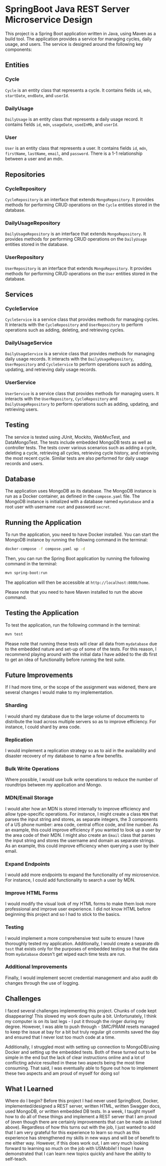# SpringBoot Java REST Server Microservice Design

This project is a Spring Boot application written in Java, using Maven as a build tool. The application provides a service for managing cycles, daily usage, and users. The service is designed around the following key components:

## Entities

### Cycle

`Cycle` is an entity class that represents a cycle. It contains fields `id`, `mdn`, `startDate`, `endDate`, and `userId`.

### DailyUsage

`DailyUsage` is an entity class that represents a daily usage record. It contains fields `id`, `mdn`, `usageDate`, `usedInMb`, and `userId`.

### User

`User` is an entity class that represents a user. It contains fields `id`, `mdn`, `firstName`, `lastName`, `email`, and `password`. There is a 1-1 relationship between a user and an mdn. 

## Repositories

### CycleRepository

`CycleRepository` is an interface that extends `MongoRepository`. It provides methods for performing CRUD operations on the `Cycle` entities stored in the database.

### DailyUsageRepository

`DailyUsageRepository` is an interface that extends `MongoRepository`. It provides methods for performing CRUD operations on the `DailyUsage` entities stored in the database.

### UserRepository

`UserRepository` is an interface that extends `MongoRepository`. It provides methods for performing CRUD operations on the `User` entities stored in the database.

## Services

### CycleService

`CycleService` is a service class that provides methods for managing cycles. It interacts with the `CycleRepository` and `UserRepository` to perform operations such as adding, deleting, and retrieving cycles.

### DailyUsageService

`DailyUsageService` is a service class that provides methods for managing daily usage records. It interacts with the `DailyUsageRepository`, `UserRepository` and `CycleService` to perform operations such as adding, updating, and retrieving daily usage records.

### UserService

`UserService` is a service class that provides methods for managing users. It interacts with the `UserRepository`, `CycleRepository` and `DailyUsageRepository` to perform operations such as adding, updating, and retrieving users.

## Testing

The service is tested using JUnit, Mockito, WebMvcTest, and DataMongoTest. The tests include embedded MongoDB tests as well as controller tests. The tests cover various scenarios such as adding a cycle, deleting a cycle, retrieving all cycles, retrieving cycle history, and retrieving the most recent cycle. Similar tests are also performed for daily usage records and users.

## Database

The application uses MongoDB as its database. The MongoDB instance is run as a Docker container, as defined in the `compose.yaml` file. The MongoDB instance is initialized with a database named `mydatabase` and a root user with username `root` and password `secret`.

## Running the Application

To run the application, you need to have Docker installed. You can start the MongoDB instance by running the following command in the terminal:

```bash
docker-compose -f compose.yaml up -d
```

Then, you can run the Spring Boot application by running the following command in the terminal:

```bash
mvn spring-boot:run
```

The application will then be accessible at `http://localhost:8080/home`.

Please note that you need to have Maven installed to run the above command. 

## Testing the Application

To test the application, run the following command in the terminal:

```bash
mvn test
```
Please note that running these tests will clear all data from `mydatabase` due to the embedded nature and set-up of some of the tests. For this reason, I recommend playing around with the initial data I have added to the db first to get an idea of functionality before running the test suite. 

## Future Improvements

If I had more time, or the scope of the assignment was widened, there are several changes I would make to my implementation.

### Sharding

I would shard my database due to the large volume of documents to distribute the load across multiple servers so as to improve efficiency. For instance, I could shard by area code.

### Replication

I would implement a replication strategy so as to aid in the availability and disaster recovery of my database to name a few benefits.

### Bulk Write Operations

Where possible, I would use bulk write operations to reduce the number of roundtrips between my application and Mongo.

### MDN/Email Storage

I would alter how an MDN is stored internally to improve efficiency and allow type-specific operations. For instance, I might create a class `MDN` that parses the input string and stores, as separate integers, the 3 components of a US phone number: area code, central office code, and line number. As an example, this could improve efficiency if you wanted to look up a user by the area code of their MDN. I might also create an `Email` class that parses the input string and stores the username and domain as separate strings. As an example, this could improve efficiency when querying a user by their email. 

### Expand Endpoints

I would add more endpoints to expand the functionality of my microservice. For instance, I could add functionality to search a user by MDN. 

### Improve HTML Forms

I would modify the visual look of my HTML forms to make them look more professional and improve user experience. I did not know HTML before beginning this project and so I had to stick to the basics. 

### Testing

I would implement a more comprehensive test suite to ensure I have thoroughly tested my application. Additionally, I would create a separate db `test` that exists only for the purposes of embedded testing so that the data from `mydatabase` doesn't get wiped each time tests are run.

### Additional Improvements

Finally, I would implement secret credential management and also audit db changes through the use of logging. 

## Challenges

I faced several challenges implementing this project. Chunks of code kept disappearing! This slowed my work down quite a bit. Unfortunately, I think my computer is on its last legs - I put it through the ringer during my degree. However, I was able to push through - SMC/PRAM resets managed to keep the issue at bay for a bit but truly regular git commits saved the day and ensured that I never lost too much code at a time. 

Additionally, I struggled most with setting up connection to MongoDB/using Docker and setting up the embedded tests. Both of these turned out to be simple in the end but the lack of clear instructions online and a lot of conflicting advice resulted in these two aspects being the most time consuming. That said, I was eventually able to figure out how to implement these two aspects and am proud of myself for doing so!

## What I Learned

Where do I begin? Before this project I had never used SpringBoot, Docker, implemented/designed a REST server, written HTML, written Swagger docs, used MongoDB, or written embedded DB tests. In a week, I taught myself how to do all of these things and implement a REST server that I am proud of (even though there are certainly improvements that can be made as listed above). Regardless of how this turns out with the job, I just wanted to add that I am very grateful for this experience to learn so much as this experience has strengthened my skills in new ways and will be of benefit to me either way. However, if this does work out, I am very much looking forward to learning so much on the job with USMobile! I hope I have demonstrated that I can learn new topics quickly and have the ability to self-teach. 
